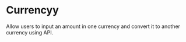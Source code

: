 # Currencyy
Allow users to input an amount in one currency and convert it to another currency using API.
